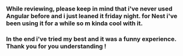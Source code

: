 ### While reviewing, please keep in mind that i've never used Angular before and i just leaned it friday night. for Nest i've been using it for a while so m kinda cool with it.

### In the end i've tried my best and it was a funny experience. Thank you for you understanding !